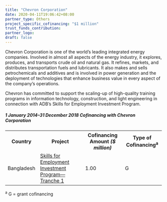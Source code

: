 ```yaml
---
title: "Chevron Corporation"
date: 2020-04-11T19:06:42+08:00
partner_type: Others
project_specific_cofinancing: "$1 million"
trust_funds_contribution: 
partner_logo:
draft: false
---
```


Chevron Corporation is one of the world’s leading integrated energy companies. Involved in almost all aspects of the energy industry, it explores, produces, and transports crude oil and natural gas. It refines, markets, and distributes transportation fuels and lubricants. It also makes and sells petrochemicals and additives and is involved in power generation and the deployment of technologies that enhance business value in every aspect of the company’s operations.  

Chevron has committed to support the scaling-up of high-quality training programs in information technology, construction, and light engineering in connection with ADB’s Skills for Employment Investment Program.  

##### _1 January 2014–31 December 2018_ Cofinancing with Chevron Corporation

<table class="table">

<tr>
<th>Country</th>
<th>Project</th>
<th>Cofinancing Amount <em>($ million)</em></th>
<th>Type of Cofinancing<sup>a</sup></th>
</tr>
<tr>
<td>Bangladesh</td>
<td><a
href="https://www.adb.org/projects/42466-015/main" target="_blank">Skills
for Employment Investment Program—Tranche 1</a></td>
<td>1.00 </td>
<td>G</td>
</tr>
</table>


<p class="dr-footnote"><sup>a</sup> G = grant cofinancing</p>

